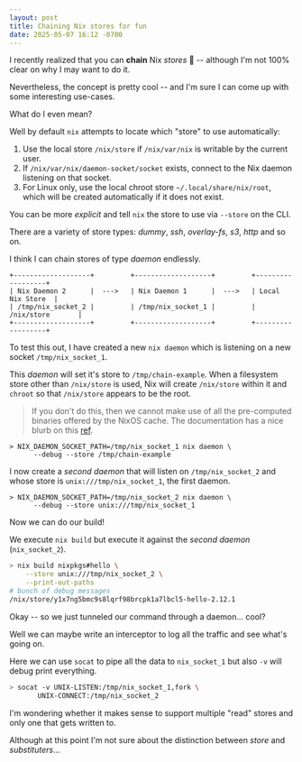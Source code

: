 ```yaml
---
layout: post
title: Chaining Nix stores for fun
date: 2025-05-07 16:12 -0700
---
```


I recently realized that you can **chain** Nix _stores_ 🤯 -- although I'm not 100% clear on why I may want to do it.

Nevertheless, the concept is pretty cool -- and I'm sure I can come up with some interesting use-cases.

What do I even mean?

Well by default `nix` attempts to locate which "store" to use automatically:
1. Use the local store `/nix/store` if `/nix/var/nix` is writable by the current user.
2. If `/nix/var/nix/daemon-socket/socket` exists, connect to the Nix daemon listening on that socket.
3. For Linux only, use the local chroot store `~/.local/share/nix/root`, which will be created automatically if it does not exist.

You can be more _explicit_ and tell `nix` the store to use via `--store` on the CLI.

There are a variety of store types: _dummy_, _ssh_, _overlay-fs_, _s3_, _http_ and so on.

I think I can chain stores of type _daemon_ endlessly.

```
+-------------------+         +-------------------+         +------------------+
| Nix Daemon 2      |  --->   | Nix Daemon 1      |  --->   | Local Nix Store  |
| /tmp/nix_socket_2 |         | /tmp/nix_socket_1 |         | /nix/store       |
+-------------------+         +-------------------+         +------------------+
```

To test this out, I have created a new `nix daemon` which is listening on a new socket `/tmp/nix_socket_1`.

This _daemon_ will set it's store to `/tmp/chain-example`. When a filesystem store other than `/nix/store` is used, Nix will create `/nix/store` within it and `chroot` so that `/nix/store` appears to be the root.

> If you don't do this, then we cannot make use of all the pre-computed binaries offered by the NixOS cache. The documentation has a nice blurb on this [ref](https://nix.dev/manual/nix/2.28/store/types/local-store).

```console
> NIX_DAEMON_SOCKET_PATH=/tmp/nix_socket_1 nix daemon \
      --debug --store /tmp/chain-example
```

I now create a _second daemon_ that will listen on `/tmp/nix_socket_2` and whose store is `unix:///tmp/nix_socket_1`, the first daemon.

```console
> NIX_DAEMON_SOCKET_PATH=/tmp/nix_socket_2 nix daemon \
      --debug --store unix:///tmp/nix_socket_1
```

Now we can do our build!

We execute `nix build` but execute it against the _second daemon_ (`nix_socket_2`).

```bash
> nix build nixpkgs#hello \
    --store unix:///tmp/nix_socket_2 \
    --print-out-paths
# bunch of debug messages
/nix/store/y1x7ng5bmc9s8lqrf98brcpk1a7lbcl5-hello-2.12.1
```

Okay -- so we just tunneled our command through a daemon... cool?

Well we can maybe write an interceptor to log all the traffic and see what's going on.

Here we can use `socat` to pipe all the data to `nix_socket_1` but also `-v` will debug print everything.

```bash
> socat -v UNIX-LISTEN:/tmp/nix_socket_1,fork \
       UNIX-CONNECT:/tmp/nix_socket_2
```

I'm wondering whether it makes sense to support multiple "read" stores and only one that gets written to.

Although at this point I'm not sure about the distinction between _store_ and _substituters_...
